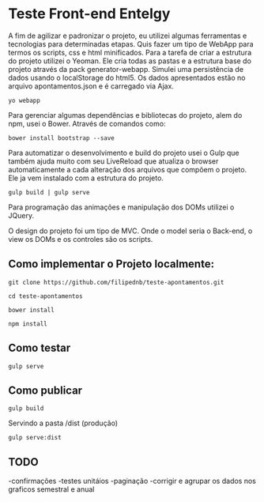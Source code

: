 Teste Front-end Entelgy
===============
A fim de agilizar e padronizar o projeto, eu utilizei algumas ferramentas e tecnologias para determinadas etapas.
Quis fazer um tipo de WebApp para termos os scripts, css e html minificados. Para a tarefa de criar a estrutura do projeto utilizei o Yeoman. Ele cria todas as pastas e a estrutura base do projeto através da pack generator-webapp. 
Simulei uma persistência de dados usando o localStorage do html5. Os dados apresentados estão no arquivo apontamentos.json e é carregado via Ajax.
```
yo webapp
```

Para gerenciar algumas dependências e bibliotecas do projeto, alem do npm, usei o Bower. Através de comandos como: 
```
bower install bootstrap --save
```

Para automatizar o desenvolvimento e build do projeto usei o Gulp que também ajuda muito com seu LiveReload que atualiza o browser automaticamente a cada alteração dos arquivos que compõem o projeto. Ele ja vem instalado com a estrutura do projeto.
```
gulp build | gulp serve 
```

Para programação das animações e manipulação dos DOMs utilizei o JQuery.

O design do projeto foi um tipo de MVC. Onde o model seria o Back-end, o view os DOMs e os controles são os scripts.

Como implementar o Projeto localmente:
-----------
```
git clone https://github.com/filipednb/teste-apontamentos.git
```
```
cd teste-apontamentos
```
```
bower install
```

```
npm install
```

Como testar
------------
```
gulp serve
```

Como publicar
------------

```
gulp build
```

Servindo a pasta /dist (produção)
```
gulp serve:dist
```
TODO
--------
-confirmações
-testes unitáios
-paginação
-corrigir e agrupar os dados nos graficos semestral e anual


